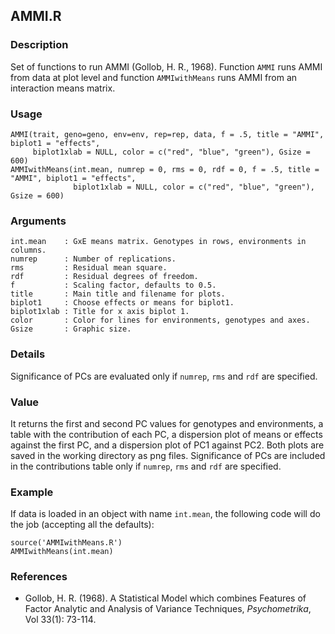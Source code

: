 AMMI.R
------

### Description
Set of functions to run AMMI (Gollob, H. R., 1968).
Function `AMMI` runs AMMI from data at plot level and function `AMMIwithMeans` runs AMMI from
an interaction means matrix.

### Usage

```{r eval=F}
AMMI(trait, geno=geno, env=env, rep=rep, data, f = .5, title = "AMMI", biplot1 = "effects",
     biplot1xlab = NULL, color = c("red", "blue", "green"), Gsize = 600)
AMMIwithMeans(int.mean, numrep = 0, rms = 0, rdf = 0, f = .5, title = "AMMI", biplot1 = "effects",
              biplot1xlab = NULL, color = c("red", "blue", "green"), Gsize = 600)
```
### Arguments

```
int.mean    : GxE means matrix. Genotypes in rows, environments in columns.
numrep      : Number of replications.
rms         : Residual mean square.
rdf         : Residual degrees of freedom.
f           : Scaling factor, defaults to 0.5.
title       : Main title and filename for plots.
biplot1     : Choose effects or means for biplot1.
biplot1xlab : Title for x axis biplot 1.
color       : Color for lines for environments, genotypes and axes.
Gsize       : Graphic size.
```

### Details
Significance of PCs are evaluated only if `numrep`, `rms` and `rdf` are specified.

### Value
It returns the first and second PC values for genotypes and environments, a table with the
contribution of each PC, a dispersion plot of means or effects against the first PC, and a
dispersion plot of PC1 against PC2. Both plots are saved in the working directory as png files.
Significance of PCs are included in the contributions table only if `numrep`, `rms` and `rdf`
are specified.

### Example

If data is loaded in an object with name `int.mean`, the following code will do the job
(accepting all the defaults):
```{r eval=F}
source('AMMIwithMeans.R')
AMMIwithMeans(int.mean)
```

### References

* Gollob, H. R. (1968). A Statistical Model which combines Features of Factor Analytic and Analysis of Variance
Techniques, *Psychometrika*, Vol 33(1): 73-114.

